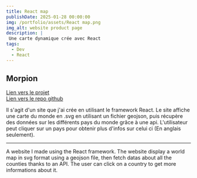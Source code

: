 ```yaml
---
title: React map
publishDate: 2025-01-28 00:00:00
img: /portfolio/assets/React map.png
img_alt: website product page
description: |
 Une carte dynamique crée avec React
tags:
  - Dev
  - React
---
```



## Morpion
<a href="https://tommy-bou.github.io/React-map/"> Lien vers le projet </a>
<br>
<a href="https://github.com/Tommy-BOU/React-map"> Lien vers le repo github </a>

Il s'agit d'un site que j'ai crée en utilisant le framework React. Le site affiche une carte du monde en .svg en utilisant un fichier geojson, puis récupère des données sur les différents pays du monde grâce à une api. L'utilisateur peut cliquer sur un pays pour obtenir plus d'infos sur celui ci (En anglais seulement).

<hr>

A website I made using the React framework. The website display a world map in svg format using a geojson file, then fetch datas about all the counties thanks to an API. The user can click on a country to get more informations about it.